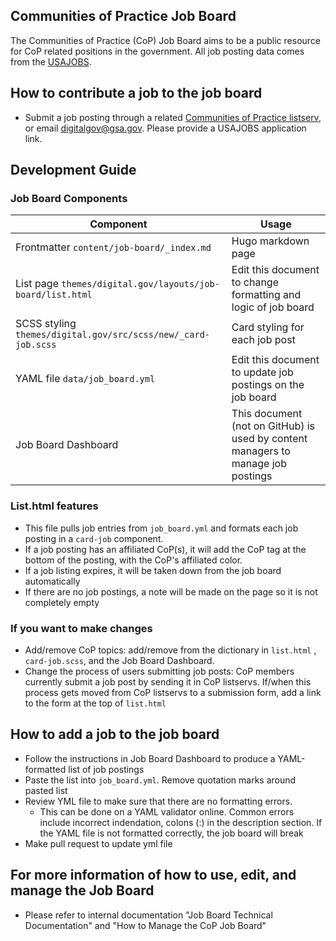 ## Communities of Practice Job Board 


The Communities of Practice (CoP) Job Board aims to be a public resource for CoP related positions in the government. All job posting data comes from the [USAJOBS](https://www.usajobs.gov/).

## How to contribute a job to the job board 
- Submit a job posting through a related [Communities of Practice listserv](https://digital.gov/communities/), or email [digitalgov@gsa.gov](mailto:digitalgov@gsa.gov). Please provide a USAJOBS application link.


## Development Guide

### Job Board Components

| Component                                                                                    | Usage                                                                     |
| ------------------------------------------------------------------------------------------ | -------------------------------------------------------------------------------- |
| Frontmatter `content/job-board/_index.md` | Hugo markdown page |
| List page `themes/digital.gov/layouts/job-board/list.html` | Edit this document to change formatting and logic of job board |
| SCSS styling `themes/digital.gov/src/scss/new/_card-job.scss`  | Card styling for each job post |
| YAML file `data/job_board.yml` | Edit this document to update job postings on the job board   |
| Job Board Dashboard | This document (not on GitHub) is used by content managers to manage job postings |


### List.html features
- This file pulls job entries from `job_board.yml` and formats each job posting in a `card-job` component. 
- If a job posting has an affiliated CoP(s), it will add the CoP tag at the bottom of the posting, with the CoP's affiliated color. 
- If a job listing expires, it will be taken down from the job board automatically
- If there are no job postings, a note will be made on the page so it is not completely empty


### If you want to make changes
- Add/remove CoP topics: add/remove from the dictionary in `list.html` , `card-job.scss`, and the Job Board Dashboard.
- Change the process of users submitting job posts: CoP members currently submit a job post by sending it in CoP listservs. If/when this process gets moved from CoP listservs to a submission form, add a link to the form at the top of `list.html`


## How to add a job to the job board
- Follow the instructions in Job Board Dashboard to produce a YAML-formatted list of job postings
- Paste the list into `job_board.yml`. Remove quotation marks around pasted list
- Review YML file to make sure that there are no formatting errors. 
    - This can be done on a YAML validator online. Common errors include incorrect indendation, colons (:) in the description section. If the YAML file is not formatted correctly, the job board will break
- Make pull request to update yml file


## For more information of how to use, edit, and manage the Job Board
- Please refer to internal documentation "Job Board Technical Documentation" and "How to Manage the CoP Job Board"


